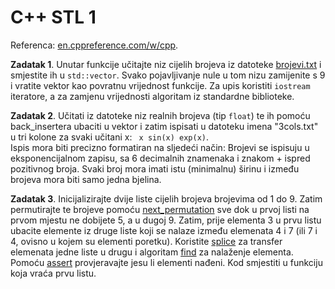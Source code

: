 # C++  STL 1

   
Referenca: [en.cppreference.com/w/cpp](http://en.cppreference.com/w/cpp).

  
**Zadatak 1**. Unutar funkcije učitajte niz cijelih brojeva iz datoteke [brojevi.txt](brojevi.txt) i 
smjestite ih u `std::vector`. Svako pojavljivanje nule u tom nizu zamijenite s 9 i vratite vektor kao 
povratnu vrijednost funkcije. Za upis koristiti `iostream` iteratore, a za zamjenu vrijednosti algoritam iz 
standardne biblioteke. 
 

**Zadatak 2**. Učitati iz datoteke niz realnih  brojeva (tip `float`) te ih pomoću back\_insertera  ubaciti u vektor
i zatim ispisati u datoteku imena "3cols.txt" u tri kolone za svaki učitani x: ` x sin(x) exp(x)`.  
Ispis mora biti precizno formatiran na sljedeći način: Brojevi se ispisuju u eksponencijalnom zapisu, sa 6 decimalnih 
znamenaka i znakom + ispred pozitivnog broja. Svaki broj mora imati istu (minimalnu) širinu i između brojeva 
mora biti samo jedna bjelina. 

 
**Zadatak 3**. Inicijalizirajte dvije liste cijelih brojeva brojevima od 1 do 9. Zatim permutirajte te brojeve
pomoću [next\_permutation](http://en.cppreference.com/w/cpp/algorithm/next_permutation)
sve dok u prvoj listi na prvom mjestu ne dobijete 5, a u dugoj 9. Zatim, prije elementa 3 u prvu listu ubacite elemente
iz druge liste koji se nalaze između elemenata 4 i 7 (ili 7 i 4, ovisno u kojem su elementi poretku). Koristite 
[splice](http://en.cppreference.com/w/cpp/container/list/splice) za transfer elemenata jedne 
liste u drugu i algoritam [find](http://en.cppreference.com/w/cpp/algorithm/find)
za nalaženje elementa. Pomoću [assert](http://en.cppreference.com/w/cpp/error/assert)
provjeravajte jesu li elementi nađeni. Kod smjestiti u funkciju koja vraća prvu listu. 
 

